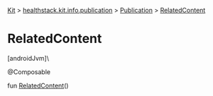 
[Kit](../../../kit.html) > [healthstack.kit.info.publication](../index.html) > [Publication](index.html) > [RelatedContent](-related-content.html)



# RelatedContent



[androidJvm]\




@Composable



fun [RelatedContent](-related-content.html)()




